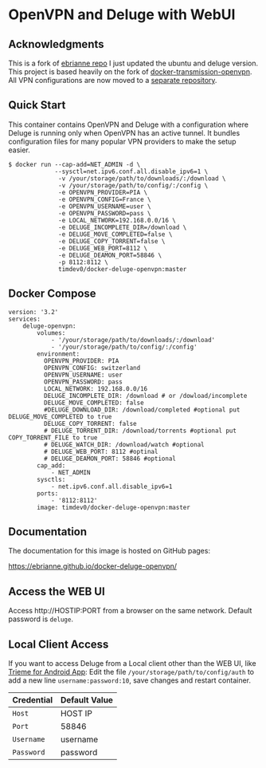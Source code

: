 # OpenVPN and Deluge with WebUI

## Acknowledgments

This is a fork of [ebrianne repo](https://github.com/ebrianne/docker-deluge-openvpn) I just updated the ubuntu and deluge version. 
This project is based heavily on the fork of [docker-transmission-openvpn](https://github.com/haugene/docker-transmission-openvpn). All VPN configurations are now moved to a [separate repository](https://github.com/haugene/vpn-configs-contrib).

## Quick Start

This container contains OpenVPN and Deluge with a configuration
where Deluge is running only when OpenVPN has an active tunnel.
It bundles configuration files for many popular VPN providers to make the setup easier.

```
$ docker run --cap-add=NET_ADMIN -d \
             --sysctl=net.ipv6.conf.all.disable_ipv6=1 \
              -v /your/storage/path/to/downloads/:/download \
              -v /your/storage/path/to/config/:/config \
              -e OPENVPN_PROVIDER=PIA \
              -e OPENVPN_CONFIG=France \
              -e OPENVPN_USERNAME=user \
              -e OPENVPN_PASSWORD=pass \
              -e LOCAL_NETWORK=192.168.0.0/16 \
              -e DELUGE_INCOMPLETE_DIR=/download \
              -e DELUGE_MOVE_COMPLETED=false \
              -e DELUGE_COPY_TORRENT=false \
              -e DELUGE_WEB_PORT=8112 \
              -e DELUGE_DEAMON_PORT=58846 \
              -p 8112:8112 \
              timdev0/docker-deluge-openvpn:master
```

## Docker Compose
```
version: '3.2'
services:
    deluge-openvpn:
        volumes:
            - '/your/storage/path/to/downloads/:/download'
            - '/your/storage/path/to/config/:/config'
        environment:
          OPENVPN_PROVIDER: PIA
          OPENVPN_CONFIG: switzerland
          OPENVPN_USERNAME: user
          OPENVPN_PASSWORD: pass
          LOCAL_NETWORK: 192.168.0.0/16
          DELUGE_INCOMPLETE_DIR: /download # or /dowload/incomplete
          DELUGE_MOVE_COMPLETED: false
          #DELUGE_DOWNLOAD_DIR: /download/completed #optional put DELUGE_MOVE_COMPLETED to true
          DELUGE_COPY_TORRENT: false
          # DELUGE_TORRENT_DIR: /download/torrents #optional put COPY_TORRENT_FILE to true
          # DELUGE_WATCH_DIR: /download/watch #optional
          # DELUGE_WEB_PORT: 8112 #optinal
          # DELUGE_DEAMON_PORT: 58846 #optional  
        cap_add:
            - NET_ADMIN
        sysctls:
            - net.ipv6.conf.all.disable_ipv6=1
        ports:
            - '8112:8112'
        image: timdev0/docker-deluge-openvpn:master
```
## Documentation

The documentation for this image is hosted on GitHub pages:

https://ebrianne.github.io/docker-deluge-openvpn/

## Access the WEB UI
Access http://HOSTIP:PORT from a browser on the same network. Default password is `deluge`.

## Local Client Access
If you want to access Deluge from a Local client other than the WEB UI, like [Trieme for Android App](https://f-droid.org/packages/org.deluge.trireme/):
Edit the file `/your/storage/path/to/config/auth` to add a new line `username:password:10`, save changes and restart container.

| Credential | Default Value |
| ---------- | ------------- |
| `Host`     | HOST IP       |
| `Port`     | 58846         |
| `Username` | username      |
| `Password` | password      |
